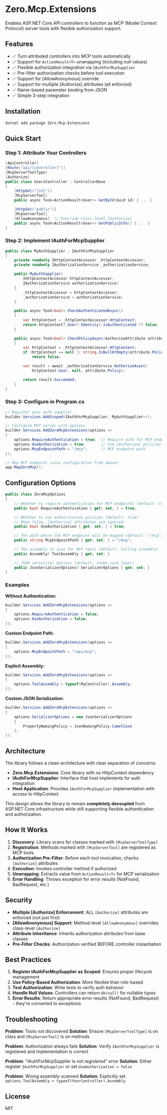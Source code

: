 # Zero.Mcp.Extensions

Enables ASP.NET Core API controllers to function as MCP (Model Context Protocol) server tools with flexible authorization support.

## Features

- ✅ Turn attributed controllers into MCP tools automatically
- ✅ Support for `ActionResult<T>` unwrapping (including null values)
- ✅ Flexible authorization integration via `IAuthForMcpSupplier`
- ✅ Pre-filter authorization checks before tool execution
- ✅ Support for [AllowAnonymous] override
- ✅ Support for multiple [Authorize] attributes (all enforced)
- ✅ Name-based parameter binding from JSON
- ✅ Simple 3-step integration

## Installation

```bash
dotnet add package Zero.Mcp.Extensions
```

## Quick Start

### Step 1: Attribute Your Controllers

```csharp
[ApiController]
[Route("api/[controller]")]
[McpServerToolType]
[Authorize]
public class UsersController : ControllerBase
{
    [HttpGet("{id}")]
    [McpServerTool]
    public async Task<ActionResult<User>> GetById(Guid id) { ... }

    [HttpGet("public")]
    [McpServerTool]
    [AllowAnonymous]  // Override class-level [Authorize]
    public async Task<ActionResult<User>> GetPublicInfo() { ... }
}
```

### Step 2: Implement IAuthForMcpSupplier

```csharp
public class MyAuthSupplier : IAuthForMcpSupplier
{
    private readonly IHttpContextAccessor _httpContextAccessor;
    private readonly IAuthorizationService _authorizationService;

    public MyAuthSupplier(
        IHttpContextAccessor httpContextAccessor,
        IAuthorizationService authorizationService)
    {
        _httpContextAccessor = httpContextAccessor;
        _authorizationService = authorizationService;
    }

    public async Task<bool> CheckAuthenticatedAsync()
    {
        var httpContext = _httpContextAccessor.HttpContext;
        return httpContext?.User?.Identity?.IsAuthenticated ?? false;
    }

    public async Task<bool> CheckPolicyAsync(AuthorizeAttribute attribute)
    {
        var httpContext = _httpContextAccessor.HttpContext;
        if (httpContext == null || string.IsNullOrEmpty(attribute.Policy))
            return false;

        var result = await _authorizationService.AuthorizeAsync(
            httpContext.User, null, attribute.Policy);

        return result.Succeeded;
    }
}
```

### Step 3: Configure in Program.cs

```csharp
// Register your auth supplier
builder.Services.AddScoped<IAuthForMcpSupplier, MyAuthSupplier>();

// Configure MCP server with options
builder.Services.AddZeroMcpExtensions(options =>
{
    options.RequireAuthentication = true;  // Require auth for MCP endpoint
    options.UseAuthorization = true;       // Use [Authorize] policies
    options.McpEndpointPath = "/mcp";      // MCP endpoint path
});

// Map MCP endpoint (uses configuration from above)
app.MapZeroMcp();
```

## Configuration Options

```csharp
public class ZeroMcpOptions
{
    // Whether to require authentication for MCP endpoints (default: true)
    public bool RequireAuthentication { get; set; } = true;

    // Whether to use authorization policies (default: true)
    // When false, [Authorize] attributes are ignored
    public bool UseAuthorization { get; set; } = true;

    // The path where the MCP endpoint will be mapped (default: "/mcp")
    public string McpEndpointPath { get; set; } = "/mcp";

    // The assembly to scan for MCP tools (default: calling assembly)
    public Assembly? ToolAssembly { get; set; }

    // JSON serializer options (default: snake_case_lower)
    public JsonSerializerOptions? SerializerOptions { get; set; }
}
```

### Examples

**Without Authentication:**
```csharp
builder.Services.AddZeroMcpExtensions(options =>
{
    options.RequireAuthentication = false;
    options.UseAuthorization = false;
});
```

**Custom Endpoint Path:**
```csharp
builder.Services.AddZeroMcpExtensions(options =>
{
    options.McpEndpointPath = "/api/mcp";
});
```

**Explicit Assembly:**
```csharp
builder.Services.AddZeroMcpExtensions(options =>
{
    options.ToolAssembly = typeof(MyController).Assembly;
});
```

**Custom JSON Serialization:**
```csharp
builder.Services.AddZeroMcpExtensions(options =>
{
    options.SerializerOptions = new JsonSerializerOptions
    {
        PropertyNamingPolicy = JsonNamingPolicy.CamelCase
    };
});
```

## Architecture

The library follows a clean architecture with clear separation of concerns:

- **Zero.Mcp.Extensions**: Core library with no HttpContext dependency
- **IAuthForMcpSupplier**: Interface that host implements for auth integration
- **Host Application**: Provides `IAuthForMcpSupplier` implementation with access to HttpContext

This design allows the library to remain **completely decoupled** from ASP.NET Core infrastructure while still supporting flexible authentication and authorization.

## How It Works

1. **Discovery**: Library scans for classes marked with `[McpServerToolType]`
2. **Registration**: Methods marked with `[McpServerTool]` are registered as MCP tools
3. **Authorization Pre-Filter**: Before each tool invocation, checks `[Authorize]` attributes
4. **Execution**: Invokes controller method if authorized
5. **Unwrapping**: Extracts value from `ActionResult<T>` for MCP serialization
6. **Error Handling**: Throws exception for error results (NotFound, BadRequest, etc.)

## Security

- **Multiple [Authorize] Enforcement**: ALL `[Authorize]` attributes are enforced (not just first)
- **[AllowAnonymous] Support**: Method-level `[AllowAnonymous]` overrides class-level `[Authorize]`
- **Attribute Inheritance**: Inherits authorization attributes from base classes
- **Pre-Filter Checks**: Authorization verified BEFORE controller instantiation

## Best Practices

1. **Register IAuthForMcpSupplier as Scoped**: Ensures proper lifecycle management
2. **Use Policy-Based Authorization**: More flexible than role-based
3. **Test Authorization**: Write tests to verify auth behavior
4. **Handle Null Values**: Controllers can return `Ok(null)` for nullable types
5. **Error Results**: Return appropriate error results (NotFound, BadRequest) - they're converted to exceptions

## Troubleshooting

**Problem**: Tools not discovered
**Solution**: Ensure `[McpServerToolType]` is on class and `[McpServerTool]` is on methods

**Problem**: Authorization always fails
**Solution**: Verify `IAuthForMcpSupplier` is registered and implementation is correct

**Problem**: "IAuthForMcpSupplier is not registered" error
**Solution**: Either register `IAuthForMcpSupplier` or set `UseAuthorization = false`

**Problem**: Wrong assembly scanned
**Solution**: Explicitly set `options.ToolAssembly = typeof(YourController).Assembly`

## License

MIT
